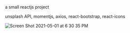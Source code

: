 a small reactjs project 

unsplash API, momentjs, axios, react-bootstrap, react-icons

![Screen Shot 2021-05-01 at 6 30 35 PM](https://user-images.githubusercontent.com/10421864/116796557-5826cf00-aaab-11eb-8210-1b5ef11add9a.jpg)
